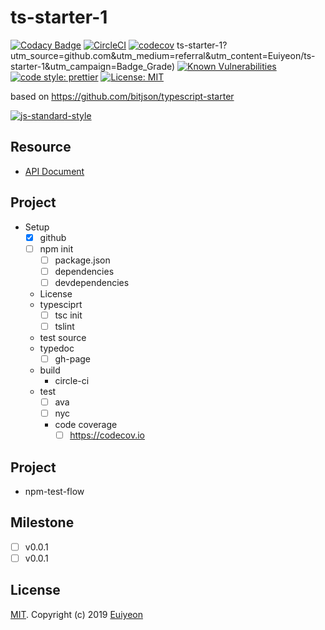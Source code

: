 # ts-starter-1

[![Codacy Badge](https://api.codacy.com/project/badge/Grade/2cbb981d576f49a2b54793450999fa7c)](https://app.codacy.com/app/Euiyeon/ts-starter-1?utm_source=github.com&utm_medium=referral&utm_content=Euiyeon/ts-starter-1&utm_campaign=Badge_Grade_Dashboard)
[![CircleCI](https://circleci.com/gh/Euiyeon/ts-starter-1.svg?style=svg)](https://circleci.com/gh/Euiyeon/ts-starter-1)
[![codecov](https://codecov.io/gh/Euiyeon/ts-starter-1/branch/master/graph/badge.svg)](https://codecov.io/gh/Euiyeon/ts-starter-1)
ts-starter-1?utm_source=github.com&amp;utm_medium=referral&amp;utm_content=Euiyeon/ts-starter-1&amp;utm_campaign=Badge_Grade)
[![Known Vulnerabilities](https://snyk.io//test/github/Euiyeon/ts-starter-1/badge.svg?targetFile=package.json)](https://snyk.io//test/github/Euiyeon/ts-starter-1?targetFile=package.json)
[![code style: prettier](https://img.shields.io/badge/code_style-prettier-ff69b4.svg)](https://github.com/prettier/prettier)
[![License: MIT](https://img.shields.io/badge/License-MIT-yellow.svg)](https://opensource.org/licenses/MIT)

based on <https://github.com/bitjson/typescript-starter>

[![js-standard-style](https://cdn.rawgit.com/standard/standard/master/badge.svg)](http://standardjs.com)

## Resource

* [API Document](https://euiyeon.github.io/ts-starter-1/)

## Project

* Setup
  * [x] github
  * [ ] npm init
    * [ ] package.json
    * [ ] dependencies
    * [ ] devdependencies
  * License
  * typesciprt
    * [ ] tsc init
    * [ ] tslint
  * test source
  * typedoc
    * [ ] gh-page
  * build
    * circle-ci
  * test
    * [ ] ava
    * [ ] nyc
    * code coverage
      * [ ] <https://codecov.io>
      
## Project

* npm-test-flow

## Milestone

* [ ] v0.0.1
* [ ] v0.0.1

## License

[MIT](./LICENSE). Copyright (c) 2019 [Euiyeon](https://github.com/euiyeon)
